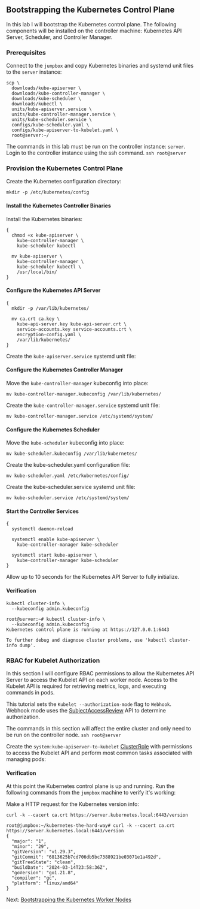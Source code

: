 ## Bootstrapping the Kubernetes Control Plane

In this lab I will bootstrap the Kubernetes control plane. The following components will be installed on the controller machine: Kubernetes API Server, Scheduler, and Controller Manager.

### Prerequisites

Connect to the `jumpbox` and copy Kubernetes binaries and systemd unit files to the `server` instance:

```
scp \
  downloads/kube-apiserver \
  downloads/kube-controller-manager \
  downloads/kube-scheduler \
  downloads/kubectl \
  units/kube-apiserver.service \
  units/kube-controller-manager.service \
  units/kube-scheduler.service \
  configs/kube-scheduler.yaml \
  configs/kube-apiserver-to-kubelet.yaml \
  root@server:~/

```

The commands in this lab must be run on the controller instance: `server`. Login to the controller instance using the ssh command. `ssh root@server`

### Provision the Kubernetes Control Plane

Create the Kubernetes configuration directory:

```
mkdir -p /etc/kubernetes/config
```

#### Install the Kubernetes Controller Binaries

Install the Kubernetes binaries:

```
{
  chmod +x kube-apiserver \
    kube-controller-manager \
    kube-scheduler kubectl
    
  mv kube-apiserver \
    kube-controller-manager \
    kube-scheduler kubectl \
    /usr/local/bin/
}
```

#### Configure the Kubernetes API Server

```
{
  mkdir -p /var/lib/kubernetes/

  mv ca.crt ca.key \
    kube-api-server.key kube-api-server.crt \
    service-accounts.key service-accounts.crt \
    encryption-config.yaml \
    /var/lib/kubernetes/
}
```

Create the `kube-apiserver.service` systemd unit file:

#### Configure the Kubernetes Controller Manager

Move the `kube-controller-manager` kubeconfig into place:

```
mv kube-controller-manager.kubeconfig /var/lib/kubernetes/

```
Create the `kube-controller-manager.service` systemd unit file:

```
mv kube-controller-manager.service /etc/systemd/system/
```

#### Configure the Kubernetes Scheduler

Move the `kube-scheduler` kubeconfig into place:

```
mv kube-scheduler.kubeconfig /var/lib/kubernetes/
```

Create the kube-scheduler.yaml configuration file:

```
mv kube-scheduler.yaml /etc/kubernetes/config/
```

Create the kube-scheduler.service systemd unit file:

```
mv kube-scheduler.service /etc/systemd/system/
```

#### Start the Controller Services

```
{
  systemctl daemon-reload
  
  systemctl enable kube-apiserver \
    kube-controller-manager kube-scheduler
    
  systemctl start kube-apiserver \
    kube-controller-manager kube-scheduler
}
```

Allow up to 10 seconds for the Kubernetes API Server to fully initialize.

#### Verification

```
kubectl cluster-info \
  --kubeconfig admin.kubeconfig
```

```
root@server:~# kubectl cluster-info \
  --kubeconfig admin.kubeconfig
Kubernetes control plane is running at https://127.0.0.1:6443

To further debug and diagnose cluster problems, use 'kubectl cluster-info dump'.
```

### RBAC for Kubelet Authorization

In this section I will configure RBAC permissions to allow the Kubernetes API Server to access the Kubelet API on each worker node. Access to the Kubelet API is required for retrieving metrics, logs, and executing commands in pods.

This tutorial sets the `Kubelet --authorization-mode` flag to `Webhook`. Webhook mode uses the [SubjectAccessReview](https://kubernetes.io/docs/admin/authorization/#checking-api-access) API to determine authorization.

The commands in this section will affect the entire cluster and only need to be run on the controller node. `ssh root@server`

Create the `system:kube-apiserver-to-kubelet` [ClusterRole](https://kubernetes.io/docs/admin/authorization/rbac/#role-and-clusterrole) with permissions to access the Kubelet API and perform most common tasks associated with managing pods:

#### Verification

At this point the Kubernetes control plane is up and running. Run the following commands from the `jumpbox` machine to verify it's working:

Make a HTTP request for the Kubernetes version info:

```
curl -k --cacert ca.crt https://server.kubernetes.local:6443/version
```

```
root@jumpbox:~/kubernetes-the-hard-way# curl -k --cacert ca.crt https://server.kubernetes.local:6443/version
{
  "major": "1",
  "minor": "29",
  "gitVersion": "v1.29.3",
  "gitCommit": "6813625b7cd706db5bc7388921be03071e1a492d",
  "gitTreeState": "clean",
  "buildDate": "2024-03-14T23:58:36Z",
  "goVersion": "go1.21.8",
  "compiler": "gc",
  "platform": "linux/amd64"
}
```

Next: [Bootstrapping the Kubernetes Worker Nodes](https://github.com/AlvaroNieto/kubernetes-deploy/blob/main/docs/09-bootstrapping-kubernetes-workers.md)
